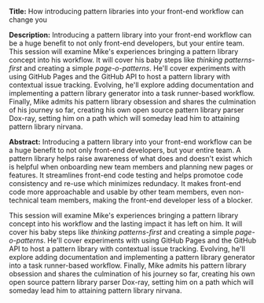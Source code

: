 **Title:**
How introducing pattern libraries into your front-end workflow can change you

**Description:**
Introducing a pattern library into your front-end workflow can be a huge benefit
to not only front-end developers, but your entire team.
This session will examine Mike's experiences bringing a pattern library concept into his workflow.
It will cover his baby steps like _thinking patterns-first_ and creating a simple _page-o-patterns_.
He'll cover experiments with using GitHub Pages and the GitHub API
to host a pattern library with contextual issue tracking.
Evolving, he'll explore adding documentation and implementing a pattern library generator into a task runner-based workflow.
Finally, Mike admits his pattern library obsession and shares the culmination of his journey so far,
creating his own open source pattern library parser Dox-ray,
setting him on a path which will someday lead him to attaining pattern library nirvana.

**Abstract:**
Introducing a pattern library into your front-end workflow can be a huge benefit
to not only front-end developers, but your entire team.
A pattern library helps raise awareness of what does and doesn't exist
which is helpful when onboarding new team members and planning new pages or features.
It streamlines front-end code testing and helps promotoe code consistency and re-use which minimizes redundacy.
It makes front-end code more approachable and usable by other team members,
even non-technical team members, making the front-end developer less of a blocker.

This session will examine Mike's experiences bringing a pattern library concept into his workflow
and the lasting impact it has left on him.
It will cover his baby steps like _thinking patterns-first_ and creating a simple _page-o-patterns_.
He'll cover experiments with using GitHub Pages and the GitHub API
to host a pattern library with contextual issue tracking.
Evolving, he'll explore adding documentation and implementing a pattern library generator into a task runner-based workflow.
Finally, Mike admits his pattern library obsession and shares the culmination of his journey so far,
creating his own open source pattern library parser Dox-ray,
setting him on a path which will someday lead him to attaining pattern library nirvana.


